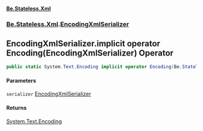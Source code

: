 #### [Be.Stateless.Xml](README.md 'README')
### [Be.Stateless.Xml](Be.Stateless.Xml.md 'Be.Stateless.Xml').[EncodingXmlSerializer](EncodingXmlSerializer.md 'Be.Stateless.Xml.EncodingXmlSerializer')

## EncodingXmlSerializer.implicit operator Encoding(EncodingXmlSerializer) Operator

```csharp
public static System.Text.Encoding implicit operator Encoding(Be.Stateless.Xml.EncodingXmlSerializer serializer);
```
#### Parameters

<a name='Be.Stateless.Xml.EncodingXmlSerializer.op_ImplicitSystem.Text.Encoding(Be.Stateless.Xml.EncodingXmlSerializer).serializer'></a>

`serializer` [EncodingXmlSerializer](EncodingXmlSerializer.md 'Be.Stateless.Xml.EncodingXmlSerializer')

#### Returns
[System.Text.Encoding](https://docs.microsoft.com/en-us/dotnet/api/System.Text.Encoding 'System.Text.Encoding')